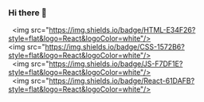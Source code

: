 ### Hi there 👋

  <img src="https://img.shields.io/badge/HTML-E34F26?style=flat&logo=React&logoColor=white"/>
  <img src="https://img.shields.io/badge/CSS-1572B6?style=flat&logo=React&logoColor=white"/>
  <img src="https://img.shields.io/badge/JS-F7DF1E?style=flat&logo=React&logoColor=white"/>
  <img src="https://img.shields.io/badge/React-61DAFB?style=flat&logo=React&logoColor=white"/>
